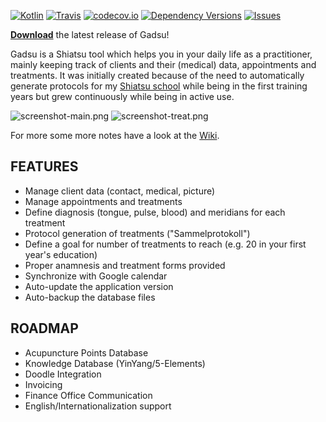 
<!---
[![Travis CI Status](https://travis-ci.org/christophpickl/gadsu.svg?branch=master)](https://travis-ci.org/christophpickl/gadsu) 
[![Coverage](https://img.shields.io/codecov/c/github/christophpickl/gadsu/master.svg)](https://codecov.io/github/christophpickl/gadsu?branch=master)
-->

[![Kotlin](https://img.shields.io/badge/kotlin-1.2.41-blue.svg)](http://kotlinlang.org)
[![Travis](https://img.shields.io/travis/christophpickl/gadsu.svg)](https://travis-ci.org/christophpickl/gadsu)
[![codecov.io](https://codecov.io/github/christophpickl/gadsu/coverage.svg?branch=master)](https://codecov.io/github/christophpickl/gadsu?branch=master)
[![Dependency Versions](https://www.versioneye.com/user/projects/572880644a0faa000b782062/badge.svg?style=flat)](https://www.versioneye.com/user/projects/572880644a0faa000b782062)
[![Issues](https://img.shields.io/github/issues/christophpickl/gadsu.svg)](https://github.com/christophpickl/gadsu/issues?q=is%3Aopen) 


[**Download**](https://github.com/christophpickl/gadsu/releases/latest) the latest release of Gadsu!

Gadsu is a Shiatsu tool which helps you in your daily life as a practitioner, 
mainly keeping track of clients and their (medical) data, appointments and treatments.
It was initially created because of the need to automatically generate protocols for my 
[Shiatsu school](http://www.shiatsu-schule.at/shiatsu-start.html) while being in the first training years 
but grew continuously while being in active use.

![screenshot-main.png](https://github.com/christophpickl/gadsu/wiki/screenshot-main.png "Gadsu Screenshot")
![screenshot-treat.png](https://github.com/christophpickl/gadsu/wiki/screenshot-treat.png "Gadsu Screenshot")

For more some more notes have a look at the [Wiki](https://github.com/christophpickl/gadsu/wiki).

## FEATURES

* Manage client data (contact, medical, picture)
* Manage appointments and treatments
* Define diagnosis (tongue, pulse, blood) and meridians for each treatment
* Protocol generation of treatments ("Sammelprotokoll")
* Define a goal for number of treatments to reach (e.g. 20 in your first year's education)
* Proper anamnesis and treatment forms provided
* Synchronize with Google calendar
* Auto-update the application version
* Auto-backup the database files

##  ROADMAP

* Acupuncture Points Database
* Knowledge Database (YinYang/5-Elements)
* Doodle Integration
* Invoicing
* Finance Office Communication
* English/Internationalization support
